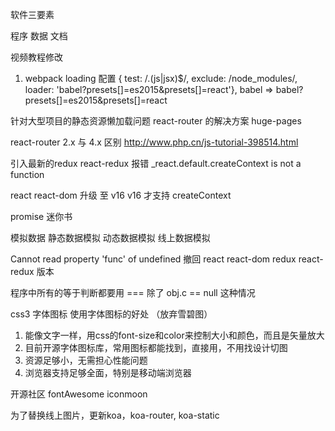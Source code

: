 
软件三要素

程序
数据
文档


视频教程修改
1. webpack loading 配置
{ test: /\.(js|jsx)$/, exclude: /node_modules/, loader: 'babel?presets[]=es2015&presets[]=react'},
babel => babel?presets[]=es2015&presets[]=react


针对大型项目的静态资源懒加载问题
react-router 的解决方案 huge-pages


react-router 2.x 与 4.x 区别
http://www.php.cn/js-tutorial-398514.html


引入最新的redux react-redux
报错 _react.default.createContext is not a function

react react-dom 升级 至 v16
v16 才支持 createContext


promise 迷你书

模拟数据
静态数据模拟
动态数据模拟
线上数据模拟


Cannot read property 'func' of undefined
撤回 react react-dom redux react-redux 版本


程序中所有的等于判断都要用 ===
除了 obj.c == null 这种情况


css3 字体图标
使用字体图标的好处 （放弃雪碧图）

1. 能像文字一样，用css的font-size和color来控制大小和颜色，而且是矢量放大
2. 目前开源字体图标库，常用图标都能找到，直接用，不用找设计切图
3. 资源足够小，无需担心性能问题
4. 浏览器支持足够全面，特别是移动端浏览器

开源社区 fontAwesome
iconmoon


为了替换线上图片，更新koa，koa-router, koa-static
